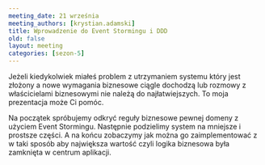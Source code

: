 ```yaml
---
meeting_date: 21 września
meeting_authors: [krystian.adamski]
title: Wprowadzenie do Event Stormingu i DDD
old: false
layout: meeting
categories: [sezon-5]
---
```


Jeżeli kiedykolwiek miałeś problem z utrzymaniem systemu który jest złożony a nowe wymagania biznesowe ciągle dochodzą lub rozmowy z właścicielami biznesowymi nie należą do najłatwiejszych.
To moja prezentacja może Ci pomóc. 

Na początek spróbujemy odkryć reguły biznesowe pewnej domeny z użyciem Event Stormingu. Następnie podzielimy system na mniejsze i prostsze części. 
A na końcu zobaczymy jak można go zaimplementować z w taki sposób aby największa wartość czyli logika biznesowa była zamknięta w centrum aplikacji.